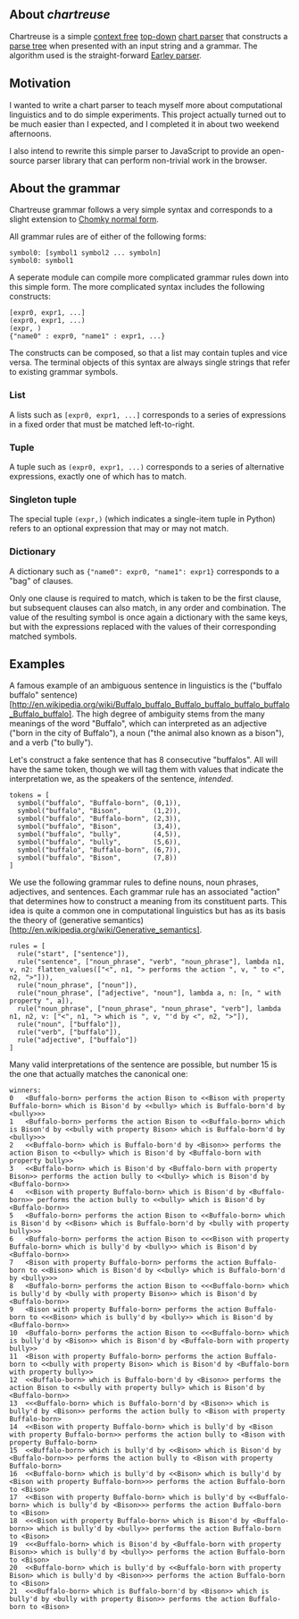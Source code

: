 ## About *chartreuse*	

Chartreuse is a simple [context free](http://en.wikipedia.org/wiki/Context-free_grammars) [top-down](http://en.wikipedia.org/wiki/Top-down_parsing) [chart parser](http://en.wikipedia.org/wiki/Chart_parser) that constructs a [parse tree](http://en.wikipedia.org/wiki/Parse_tree) when presented with an input string and a grammar. The algorithm used is the straight-forward [Earley parser](http://en.wikipedia.org/wiki/Earley_parser).

## Motivation

I wanted to write a chart parser to teach myself more about computational linguistics and to do simple experiments. This project actually turned out to be much easier than I expected, and I completed it in about two weekend afternoons.

I also intend to rewrite this simple parser to JavaScript to provide an open-source parser library that can perform non-trivial work in the browser.

## About the grammar

Chartreuse grammar follows a very simple syntax and corresponds to a slight extension to [Chomky normal form](http://en.wikipedia.org/wiki/Chomsky_normal_form).

All grammar rules are of either of the following forms:

    symbol0: [symbol1 symbol2 ... symboln]
    symbol0: symbol1

A seperate module can compile more complicated grammar rules down into this simple form. The more complicated syntax includes the following constructs:

    [expr0, expr1, ...]
    (expr0, expr1, ...)
    (expr, )
    {"name0" : expr0, "name1" : expr1, ...}

The constructs can be composed, so that a list may contain tuples and vice versa. The terminal objects of this syntax are always single
strings that refer to existing grammar symbols.

### List

A lists such as `[expr0, expr1, ...]` corresponds to a series of expressions in a fixed order that must be matched left-to-right.

### Tuple

A tuple such as `(expr0, expr1, ...)` corresponds to a series of alternative expressions, exactly one of which has to match.

### Singleton tuple

The special tuple `(expr,)` (which indicates a single-item tuple in Python) refers to an optional expression that may or may not match.

### Dictionary

A dictionary such as `{"name0": expr0, "name1": expr1}` corresponds to a "bag" of clauses. 

Only one clause is required to match, which is taken to be the first clause, but subsequent clauses can also match, in any order and combination. 
The value of the resulting symbol is once again a dictionary with the same keys, but with the expressions replaced 
with the values of their corresponding matched symbols.

## Examples

A famous example of an ambiguous sentence in linguistics is the ("buffalo buffalo" sentence)[http://en.wikipedia.org/wiki/Buffalo_buffalo_Buffalo_buffalo_buffalo_buffalo_Buffalo_buffalo]. The high degree of ambiguity stems from the many meanings of the word "Buffalo", which can interpreted as an adjective ("born in the city of Buffalo"), a noun ("the animal also known as a bison"), and a verb ("to bully").

Let's construct a fake sentence that has 8 consecutive "buffalos". All will have the same token, though we will tag them with values that indicate the interpretation we, as the speakers of the sentence, *intended*.

    tokens = [
      symbol("buffalo", "Buffalo-born", (0,1)),
      symbol("buffalo", "Bison",        (1,2)),  
      symbol("buffalo", "Buffalo-born", (2,3)),
      symbol("buffalo", "Bison",        (3,4)),
      symbol("buffalo", "bully",        (4,5)),
      symbol("buffalo", "bully",        (5,6)),
      symbol("buffalo", "Buffalo-born", (6,7)),
      symbol("buffalo", "Bison",        (7,8))
    ]    

We use the following grammar rules to define nouns, noun phrases, adjectives, and sentences. Each grammar rule has an associated "action" that determines how to construct a meaning from its constituent parts. This
idea is quite a common one in computational linguistics but has as its basis the theory of (generative semantics)[http://en.wikipedia.org/wiki/Generative_semantics].

    rules = [
      rule("start", ["sentence"]),
      rule("sentence", ["noun_phrase", "verb", "noun_phrase"], lambda n1, v, n2: flatten_values(["<", n1, "> performs the action ", v, " to <", n2, ">"])),
      rule("noun_phrase", ["noun"]),
      rule("noun_phrase", ["adjective", "noun"], lambda a, n: [n, " with property ", a]),
      rule("noun_phrase", ["noun_phrase", "noun_phrase", "verb"], lambda n1, n2, v: ["<", n1, "> which is ", v, "'d by <", n2, ">"]),
      rule("noun", ["buffalo"]),
      rule("verb", ["buffalo"]),
      rule("adjective", ["buffalo"])
    ]

Many valid interpretations of the sentence are possible, but number 15 is the one that actually matches the canonical one:

    winners:
    0 	<Buffalo-born> performs the action Bison to <<Bison with property Buffalo-born> which is Bison'd by <<bully> which is Buffalo-born'd by <bully>>>
    1 	<Buffalo-born> performs the action Bison to <<Buffalo-born> which is Bison'd by <<bully with property Bison> which is Buffalo-born'd by <bully>>>
    2 	<<Buffalo-born> which is Buffalo-born'd by <Bison>> performs the action Bison to <<bully> which is Bison'd by <Buffalo-born with property bully>>
    3 	<<Buffalo-born> which is Bison'd by <Buffalo-born with property Bison>> performs the action bully to <<bully> which is Bison'd by <Buffalo-born>>
    4 	<<Bison with property Buffalo-born> which is Bison'd by <Buffalo-born>> performs the action bully to <<bully> which is Bison'd by <Buffalo-born>>
    5 	<Buffalo-born> performs the action Bison to <<Buffalo-born> which is Bison'd by <<Bison> which is Buffalo-born'd by <bully with property bully>>>
    6 	<Buffalo-born> performs the action Bison to <<<Bison with property Buffalo-born> which is bully'd by <bully>> which is Bison'd by <Buffalo-born>>
    7 	<Bison with property Buffalo-born> performs the action Buffalo-born to <<Bison> which is Bison'd by <<bully> which is Buffalo-born'd by <bully>>>
    8 	<Buffalo-born> performs the action Bison to <<<Buffalo-born> which is bully'd by <bully with property Bison>> which is Bison'd by <Buffalo-born>>
    9 	<Bison with property Buffalo-born> performs the action Buffalo-born to <<<Bison> which is bully'd by <bully>> which is Bison'd by <Buffalo-born>>
    10 	<Buffalo-born> performs the action Bison to <<<Buffalo-born> which is bully'd by <Bison>> which is Bison'd by <Buffalo-born with property bully>>
    11 	<Bison with property Buffalo-born> performs the action Buffalo-born to <<bully with property Bison> which is Bison'd by <Buffalo-born with property bully>>
    12 	<<Buffalo-born> which is Buffalo-born'd by <Bison>> performs the action Bison to <<bully with property bully> which is Bison'd by <Buffalo-born>>
    13 	<<<Buffalo-born> which is Buffalo-born'd by <Bison>> which is bully'd by <Bison>> performs the action bully to <Bison with property Buffalo-born>
    14 	<<Bison with property Buffalo-born> which is bully'd by <Bison with property Buffalo-born>> performs the action bully to <Bison with property Buffalo-born>
    15 	<<Buffalo-born> which is bully'd by <<Bison> which is Bison'd by <Buffalo-born>>> performs the action bully to <Bison with property Buffalo-born>
    16 	<<Buffalo-born> which is bully'd by <<Bison> which is bully'd by <Bison with property Buffalo-born>>> performs the action Buffalo-born to <Bison>
    17 	<<Bison with property Buffalo-born> which is bully'd by <<Buffalo-born> which is bully'd by <Bison>>> performs the action Buffalo-born to <Bison>
    18 	<<<Bison with property Buffalo-born> which is Bison'd by <Buffalo-born>> which is bully'd by <bully>> performs the action Buffalo-born to <Bison>
    19 	<<<Buffalo-born> which is Bison'd by <Buffalo-born with property Bison>> which is bully'd by <bully>> performs the action Buffalo-born to <Bison>
    20 	<<Buffalo-born> which is bully'd by <<Buffalo-born with property Bison> which is bully'd by <Bison>>> performs the action Buffalo-born to <Bison>
    21 	<<<Buffalo-born> which is Buffalo-born'd by <Bison>> which is bully'd by <bully with property Bison>> performs the action Buffalo-born to <Bison>
